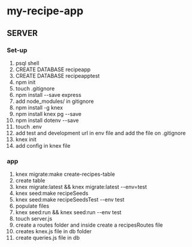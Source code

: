 # my-recipe-app
## SERVER
### Set-up
1. psql shell
2. CREATE DATABASE recipeapp
3. CREATE DATABASE recipeapptest
4. npm init
5. touch .gitignore
6. npm install --save express
7. add node_modules/ in gitignore
8. npm install -g knex
9. npm install knex pg --save
10. npm install dotenv --save
11. touch .env
12. add test  and development url in env file and add the file on .gitignore 
13. knex init
14. add config in knex file
### app
1. knex migrate:make create-recipes-table
2. create table
3. knex migrate:latest && knex migrate:latest --env=test
4. knex seed:make recipeSeeds
5. knex seed:make recipeSeedsTest  --env test
6. populate files
7. knex seed:run && knex seed:run --env test
8. touch server.js
9. create a routes folder and inside create a recipesRoutes file
10. creates knex.js file in db folder 
11. create queries.js file in db


